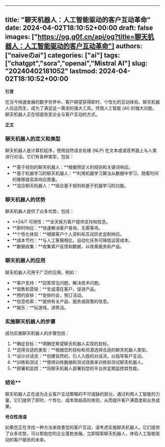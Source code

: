 
---
title: "聊天机器人：人工智能驱动的客户互动革命"
date: 2024-04-02T18:10:52+00:00
draft: false
images: ["https://og.g0f.cn/api/og?title=聊天机器人：人工智能驱动的客户互动革命"]
authors: ["naiveのai"]
categories: ["ai"]
tags: ["chatgpt","sora","openai","Mistral AI"]
slug: "20240402181052"
lastmod: 2024-04-02T18:10:52+00:00
---
**引言**

在当今快速发展的数字世界中，客户期望获得即时、个性化的互动体验。聊天机器人应运而生，成为了满足这一需求的强大工具。凭借人工智能 (AI) 的强大功能，聊天机器人正在彻底改变企业与客户互动的方式。

**正文**

### 聊天机器人的定义和类型

聊天机器人是计算机程序，使用自然语言处理 (NLP) 在文本或语音界面上与人类进行对话。它们有各种类型，包括：

* **基于规则的聊天机器人：**根据预定义的规则和关键词响应。
* **基于机器学习的聊天机器人：**利用机器学习算法从数据中学习，随着时间的推移提高其响应质量。
* **混合聊天机器人：**结合基于规则和基于机器学习的功能。

### 聊天机器人的优势

聊天机器人提供了众多优势，包括：

* **24/7 可用性：**全天候为客户提供支持和信息。
* **即时响应：**快速解决客户查询，无需等待。
* **个性化体验：**根据客户个人资料和互动历史定制响应。
* **成本节约：**与人工客服相比，自动化任务可降低运营成本。
* **数据收集：**收集客户反馈和数据，以改善服务和产品。

### 聊天机器人的应用

聊天机器人可用于广泛的应用，例如：

* **客户支持：**回答常见问题，解决技术问题。
* **销售和营销：**生成潜在客户，促进产品。
* **预约安排：**安排约会，预订活动。
* **信息检索：**提供有关产品、服务或政策的信息。
* **娱乐：**玩游戏，讲笑话。

### 实施聊天机器人的步骤

成功实施聊天机器人的步骤包括：

1. **确定目标：**明确您希望聊天机器人实现的目标。
2. **选择合适的类型：**根据您的目标和资源选择合适的聊天机器人类型。
3. **设计对话流：**创建自然的、引人入胜的对话流，以指导客户互动。
4. **训练和测试：**使用训练数据和测试场景来训练和测试聊天机器人。
5. **部署和监控：**将聊天机器人部署到您的平台并定期监控其性能。

### 结论**

聊天机器人正在成为企业客户互动策略的不可或缺的部分。通过利用人工智能的力量，它们提供了即时、个性化、成本效益高的体验，从而提升客户满意度和业务成果。

**号召性用语**

如果您正在寻找一种方法来改善您的客户互动，请考虑实施聊天机器人。它们提供了众多优势，可以帮助您的企业蓬勃发展。立即探索聊天机器人，体验人工智能驱动的客户服务的未来。